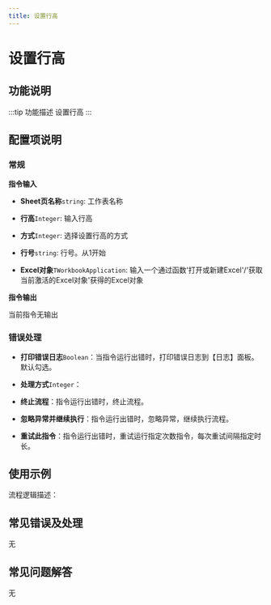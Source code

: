 ```yaml
---
title: 设置行高
---
```


# 设置行高

## 功能说明

:::tip 功能描述
设置行高
:::

## 配置项说明

### 常规

**指令输入**

- **Sheet页名称**`string`: 工作表名称

- **行高**`Integer`: 输入行高

- **方式**`Integer`: 选择设置行高的方式

- **行号**`string`: 行号。从1开始

- **Excel对象**`TWorkbookApplication`: 输入一个通过函数'打开或新建Excel'/'获取当前激活的Excel对象'获得的Excel对象


**指令输出**

当前指令无输出

### 错误处理

- **打印错误日志**`Boolean`：当指令运行出错时，打印错误日志到【日志】面板。默认勾选。

- **处理方式**`Integer`：

 - **终止流程**：指令运行出错时，终止流程。

 - **忽略异常并继续执行**：指令运行出错时，忽略异常，继续执行流程。

 - **重试此指令**：指令运行出错时，重试运行指定次数指令，每次重试间隔指定时长。

## 使用示例

流程逻辑描述：

## 常见错误及处理

无

## 常见问题解答

无

